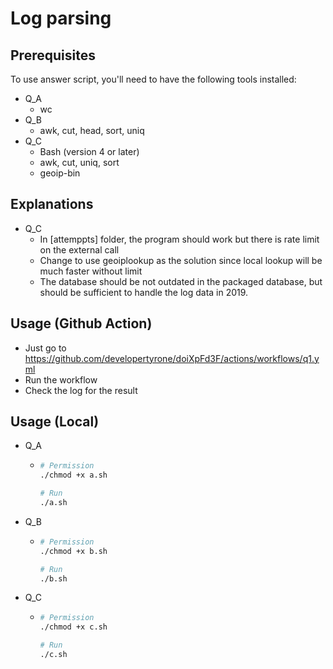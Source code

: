 # Log parsing

## Prerequisites

To use answer script, you'll need to have the following tools installed:

- Q_A
  - wc
- Q_B
  - awk, cut, head, sort, uniq
- Q_C
  - Bash (version 4 or later)
  - awk, cut, uniq, sort 
  - geoip-bin


## Explanations

- Q_C
  - In [attemppts] folder, the program should work but there is rate limit on the external call 
  - Change to use geoiplookup as the solution since local lookup will be much faster without limit
  - The database should be not outdated in the packaged database, but should be sufficient to handle the log data in 2019.
  
## Usage (Github Action)

- Just go to https://github.com/developertyrone/doiXpFd3F/actions/workflows/q1.yml
- Run the workflow
- Check the log for the result

## Usage (Local)

- Q_A
  - ```bash
    # Permission
    ./chmod +x a.sh
    
    # Run
    ./a.sh
  
- Q_B
  - ```bash
    # Permission
    ./chmod +x b.sh
    
    # Run
    ./b.sh
- Q_C
  - ```bash
    # Permission
    ./chmod +x c.sh
    
    # Run
    ./c.sh

  